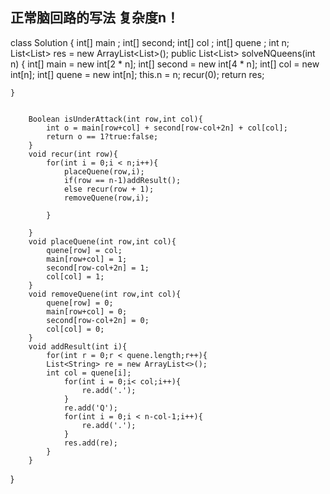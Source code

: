 ## 正常脑回路的写法 复杂度n！
class Solution {
    int[] main ;
    int[] second;
    int[] col ;
    int[] quene ;
    int n;
    List<List<String>> res = new ArrayList<List<String>>();
    public List<List<String>> solveNQueens(int n) {
        int[] main = new int[2 * n];
        int[] second = new int[4 * n];
        int[] col = new int[n];
        int[] quene = new int[n];
        this.n = n;
        recur(0);
        return res;
        
    }        

    
        Boolean isUnderAttack(int row,int col){
            int o = main[row+col] + second[row-col+2n] + col[col];
            return o == 1?true:false;
        }
        void recur(int row){
            for(int i = 0;i < n;i++){
                placeQuene(row,i);
                if(row == n-1)addResult();
                else recur(row + 1);
                removeQuene(row,i);

            }

        }
        void placeQuene(int row,int col){
            quene[row] = col;
            main[row+col] = 1;
            second[row-col+2n] = 1;
            col[col] = 1;
        }
        void removeQuene(int row,int col){
            quene[row] = 0;
            main[row+col] = 0;
            second[row-col+2n] = 0;
            col[col] = 0;
        }
        void addResult(int i){
            for(int r = 0;r < quene.length;r++){
            List<String> re = new ArrayList<>();
            int col = quene[i];
                for(int i = 0;i< col;i++){
                    re.add('.');
                }
                re.add('Q');
                for(int i = 0;i < n-col-1;i++){
                    re.add('.');
                }
                res.add(re);
            }  
        }

}